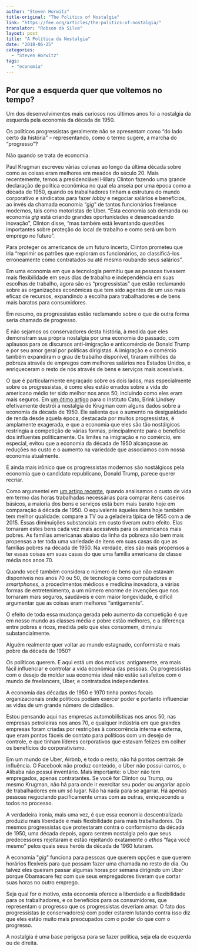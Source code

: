 ```yaml
---
author: "Steven Horwitz"
title-original: "The Politics of Nostalgia"
link: "https://fee.org/articles/the-politics-of-nostalgia/"
translator: "Robson da Silva"
layout: post
title: "A Política da Nostalgia"
date: "2018-06-25"
categories:  
  - "Steven Horwitz"
tags: 
  - "economia"
---
```


## Por que a esquerda quer que voltemos no tempo?

Um dos desenvolvimentos mais curiosos nos últimos anos foi a nostalgia da esquerda pela economia da década de 1950.

Os políticos progressistas geralmente não se apresentam como “do lado certo da história” – representando, como o termo sugere, a marcha do “progresso”?

Não quando se trata de economia.

Paul Krugman escreveu várias colunas ao longo da última década sobre como as coisas eram melhores em meados do século 20. Mais recentemente, temos a presidenciável Hillary Clinton fazendo uma grande declaração de política econômica no qual ela anseia por uma época como a década de 1950, quando os trabalhadores tinham a estrutura do mundo corporativo e sindicatos para fazer _lobby_ e negociar salários e benefícios, ao invés da chamada economia “_gig_” de tantos funcionários freelance modernos, tais como motoristas de Uber. “Esta economia sob demanda ou economia _gig_ está criando grandes oportunidades e desencadeando inovação”, Clinton disse, “mas também está levantando questões importantes sobre proteção do local de trabalho e como será um bom emprego no futuro”.

Para proteger os americanos de um futuro incerto, Clinton prometeu que iria “reprimir os patrões que exploram os funcionários, ao classificá-los erroneamente como contratados ou até mesmo roubando seus salários”.

Em uma economia em que a tecnologia permitiu que as pessoas tivessem mais flexibilidade em seus dias de trabalho e independência em suas escolhas de trabalho, agora são os “progressistas” que estão reclamando sobre as organizações econômicas que tem sido agentes de um uso mais eficaz de recursos, expandindo a escolha para trabalhadores e de bens mais baratos para consumidores.

Em resumo, os progressistas estão reclamando sobre o que de outra forma seria chamado de progresso.

E não sejamos os conservadores desta história, à medida que eles demonstram sua própria nostalgia por uma economia do passado, com aplausos para os discursos anti-imigração e anticomércio de Donald Trump e por seu amor geral por políticas dirigistas. A imigração e o comércio também expandiram o grau de trabalho disponível, tiraram milhões da pobreza através de empregos com melhores salários nos Estados Unidos, e enriqueceram o resto de nós através de bens e serviços mais acessíveis.

O que é particularmente engraçado sobre os dois lados, mas especialmente sobre os progressistas, é como eles estão errados sobre a vida do americano médio ter sido melhor nos anos 50, incluindo como eles eram mais seguros. Em [um ótimo artigo](https://www.cato.org/publications/white-paper/paul-krugmans-nostalgianomics-economic-policies-social-norms-income-inequality) para o Instituto Cato, Brink Lindsey efetivamente destrói a nostalgia de Krugman com alguns dados sobre a economia da década de 1950. Ele salienta que o aumento na desigualdade de renda desde aquela época, destacada por muitos progressistas, é amplamente exagerada, e que a economia que eles são tão nostálgicos restringia a competição de várias formas, principalmente para o benefício dos influentes politicamente. Os limites na imigração e no comércio, em especial, evitou que a economia da década de 1950 alcançasse as reduções no custo e o aumento na variedade que associamos com nossa economia atualmente.

É ainda mais irônico que os progressistas modernos são nostálgicos pela economia que o candidato republicano, Donald Trump, parece querer recriar.

Como argumentei em [um artigo recente](https://papers.ssrn.com/sol3/papers.cfm?abstract_id=2559403), quando analisamos o custo de vida em termo das horas trabalhadas necessárias para comprar itens caseiros básicos, a maioria dos bens e serviços está bem mais barato hoje em comparação à década de 1950. O equivalente àqueles itens hoje também tem melhor qualidade: compare a TV ou a geladeira típica de 1955 com a de 2015. Essas diminuições substanciais em custo tiveram outro efeito. Elas tornaram estes bens cada vez mais acessíveis para os americanos mais pobres. As famílias americanas abaixo da linha da pobreza são bem mais propensas a ter toda uma variedade de itens em suas casas do que as famílias pobres na década de 1950. Na verdade, eles são mais propensos a ter essas coisas em suas casas do que uma família americana de classe média nos anos 70.

Quando você também considera o número de bens que não estavam disponíveis nos anos 70 ou 50, de tecnologia como computadores e _smartphones_, a procedimentos médicos e medicina inovadora, a várias formas de entretenimento, a um número enorme de invenções que nos tornaram mais seguros, saudáveis e com maior longevidade, é difícil argumentar que as coisas eram melhores “antigamente”.

O efeito de toda essa mudança gerada pelo aumento da competição é que em nosso mundo as classes média e pobre estão melhores, e a diferença entre pobres e ricos, medida pelo que eles consomem, diminuiu substancialmente.

Alguém realmente quer voltar ao mundo estagnado, conformista e mais pobre da década de 1950?

Os políticos querem. E aqui está um dos motivos: antigamente, era mais fácil influenciar e controlar a vida econômica das pessoas. Os progressistas com o desejo de moldar sua economia ideal não estão satisfeitos com o mundo de freelancers, Uber, e contratados independentes.

A economia das décadas de 1950 e 1970 tinha pontos focais organizacionais onde políticos podiam exercer poder e portanto influenciar as vidas de um grande número de cidadãos.

Estou pensando aqui nas empresas automobilísticas nos anos 50, nas empresas petroleiras nos anos 70, e qualquer indústria em que grandes empresas foram criadas por restrições à concorrência interna e externa, que eram pontos fáceis de contato para políticos com um desejo de controle, e que tinham líderes corporativos que estavam felizes em colher os benefícios do corporativismo.

Em um mundo de Uber, Airbnb, e todo o resto, não há pontos centrais de influência. O Facebook não produz conteúdo, o Uber não possui carros, o Alibaba não possui inventário. Mais importante: o Uber não tem empregados, apenas contratantes. Se você for Clinton ou Trump, ou mesmo Krugman, não há para onde ir exercitar seu poder ou angariar apoio de trabalhadores em um só lugar. Não há nada para se agarrar. Há apenas pessoas negociando pacificamente umas com as outras, enriquecendo a todos no processo.

A verdadeira ironia, mais uma vez, é que essa economia descentralizada produziu mais liberdade e mais flexibilidade para mais trabalhadores. Os mesmos progressistas que protestaram contra o conformismo da década de 1950, uma década depois, agora sentem nostalgia pelo que seus predecessores rejeitaram e estão rejeitando exatamente o _ethos_ “faça você mesmo” pelos quais seus heróis da década de 1960 lutaram.

A economia "_gig_" funciona para pessoas que querem opções e que querem horários flexíveis para que possam fazer uma chamada no resto do dia. Ou talvez eles queiram passar algumas horas por semana dirigindo um Uber porque Obamacare fez com que seus empregadores tiveram que cortar suas horas no outro emprego.

Seja qual for o motivo, esta economia oferece a liberdade e a flexibilidade para os trabalhadores, e os benefícios para os consumidores, que representam o progresso que os progressistas deveriam amar. O fato dos progressistas (e conservadores) com poder estarem lutando contra isso diz que eles estão muito mais preocupados com o poder do que com o progresso.

A nostalgia é uma base perigosa para se fazer política, seja ela de esquerda ou de direita.

